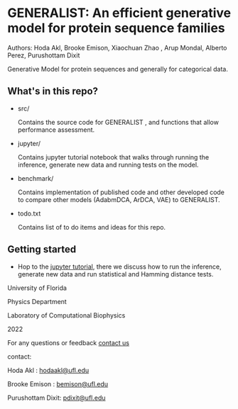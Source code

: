 # GENERALIST: An efficient generative model for protein sequence families
Authors: Hoda Akl, Brooke Emison, Xiaochuan Zhao , Arup Mondal, Alberto Perez, Purushottam Dixit

Generative Model for protein sequences and generally for categorical data. 

## What's in this repo? 
- src/ 

    Contains the source code for GENERALIST , and functions that allow performance assessment.

- jupyter/

    Contains jupyter tutorial notebook that walks through running the inference, generate new data and running tests on the model. 

- benchmark/

    Contains implementation of published code and other developed code to compare other models (AdabmDCA, ArDCA, VAE) to GENERALIST.

- todo.txt

    Contains list of to do items and ideas for this repo.  

## Getting started

- Hop to the [jupyter tutorial](https://github.com/hodaakl/GENERALIST/blob/main/jupyter/generalist_tutorial.ipynb), there we discuss how to run the inference, generate new data and run statistical and Hamming distance tests. 

University of Florida  

Physics Department 

Laboratory of Computational Biophysics

2022

For any questions or feedback [contact us](mailto:hodaakl@ufl.edu)

contact: 

Hoda Akl : hodaakl@ufl.edu 

Brooke Emison : bemison@ufl.edu

Purushottam Dixit: pdixit@ufl.edu
